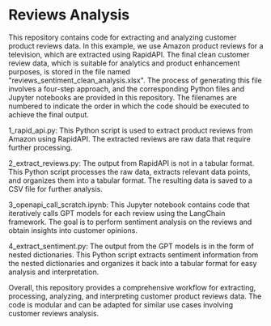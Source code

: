 # Reviews Analysis
This repository contains code for extracting and analyzing customer product reviews data. In this example, we use Amazon product reviews for a television, which are extracted using RapidAPI. The final clean customer review data, which is suitable for analytics and product enhancement purposes, is stored in the file named "reviews_sentiment_clean_analysis.xlsx". The process of generating this file involves a four-step approach, and the corresponding Python files and Jupyter notebooks are provided in this repository. The filenames are numbered to indicate the order in which the code should be executed to achieve the final output.

1_rapid_api.py: This Python script is used to extract product reviews from Amazon using RapidAPI. The extracted reviews are raw data that require further processing.

2_extract_reviews.py: The output from RapidAPI is not in a tabular format. This Python script processes the raw data, extracts relevant data points, and organizes them into a tabular format. The resulting data is saved to a CSV file for further analysis.

3_openapi_call_scratch.ipynb: This Jupyter notebook contains code that iteratively calls GPT models for each review using the LangChain framework. The goal is to perform sentiment analysis on the reviews and obtain insights into customer opinions.

4_extract_sentiment.py: The output from the GPT models is in the form of nested dictionaries. This Python script extracts sentiment information from the nested dictionaries and organizes it back into a tabular format for easy analysis and interpretation.

Overall, this repository provides a comprehensive workflow for extracting, processing, analyzing, and interpreting customer product reviews data. The code is modular and can be adapted for similar use cases involving customer reviews analysis.




